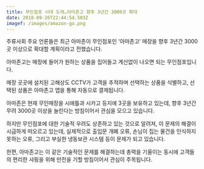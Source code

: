 ```yaml
---
title: 무인점포 시대 도래…아미존고 향후 3년간 3000곳 확대
date: 2018-09-26T22:44:54.503Z
imagef: /images/amazon-go.png
---
```

주류사회 주요 언론들은 최근 아마존이 무인점포인 ‘아마존고’ 매장을 향후 3년간 3000곳 이상으로 확대할 계획이라고 전했습니다.

아마존고는 매장에 들어가 원하는 상품을 집어들고 계산없이 나오면 되는 무인점포입니다.

매장 곳곳에 설치된 고해상도 CCTV가 고객을 추적하며 선택하는 상품을 식별하고, 선택된 상품은 아마존고 앱을 통해 자동으로 결제됩니다.

아마존은 현재 무인매장을 시애틀과 시카고 등지에 3곳을 보유하고 있는데, 향후 3년간 무려 3000곳 이상을 늘린다는 방침이어서 관심을 모으고 있습니다.

하지만 무인점포에 대한 기술적 우려도 상존하고 있는 것으로 알려져, 이 문제의 해결이 시급하게 떠오르고 있는데, 실제적으로 출입문 개폐 오류, 손님이 집는 물건을 인식하지 못하는 오류, 그리고 부실한 냉동보관 시스템 등이 문제가 되고 있습니다.

한편, 아마존고는 이 같은 기술적인 문제를 해결하는데 총력을 기울이는 동시에 고객들의 편리한 샤핑을 위해 만전을 기할 방침이어서 관심이 주목됩니다.
